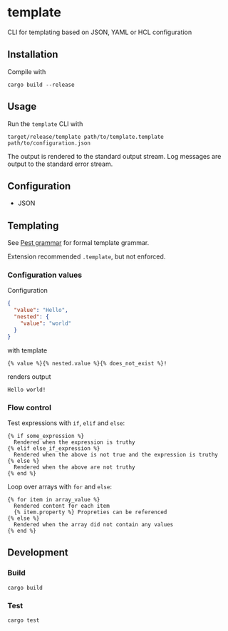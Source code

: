 # template

CLI for templating based on JSON, YAML or HCL configuration

## Installation

Compile with
```shell
cargo build --release
```

## Usage

Run the `template` CLI with
```shell
target/release/template path/to/template.template path/to/configuration.json
```

The output is rendered to the standard output stream. Log messages are output to the standard error stream.

## Configuration

- JSON

## Templating

See [Pest grammar](./src/template.pest) for formal template grammar.

Extension recommended `.template`, but not enforced.

### Configuration values

Configuration 
```json
{
  "value": "Hello",
  "nested": {
    "value": "world"
  }
}
```
with template
```
{% value %}{% nested.value %}{% does_not_exist %}!
```
renders output
```
Hello world!
```

### Flow control

Test expressions with `if`, `elif` and `else`:
```
{% if some_expression %}
  Rendered when the expression is truthy
{% elif else_if_expression %}
  Rendered when the above is not true and the expression is truthy
{% else %}
  Rendered when the above are not truthy
{% end %}
```

Loop over arrays with `for` and `else`:
```
{% for item in array_value %}
  Rendered content for each item
  {% item.property %} Propreties can be referenced
{% else %}
  Rendered when the array did not contain any values
{% end %}
```

## Development

### Build

```shell
cargo build
```

### Test

```shell
cargo test
```
